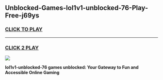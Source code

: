 
## Unblocked-Games-lol1v1-unblocked-76-Play-Free-j69ys
<h3>
<a href="https://premium76.site?title=lol1v1-unblocked-76&ref=20M">CLICK TO PLAY</a></h3>
<hr>

<h3>
<a href="https://premium76.site?title=lol1v1-unblocked-76&ref=20M">CLICK 2 PLAY</a>
  
</h3>

<a href="https://premium76.site?title=lol1v1-unblocked-76&ref=19M"><img src="https://clearcache.store/games.png"></a>


**lol1v1-unblocked-76 games unblocked: Your Gateway to Fun and Accessible Online Gaming**
